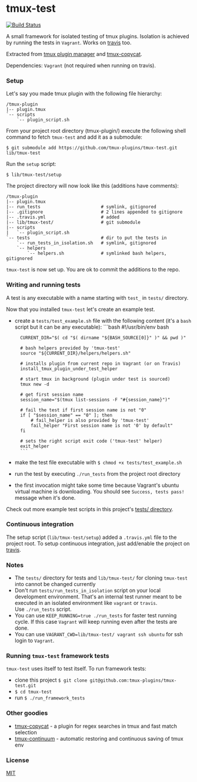 # tmux-test

[![Build Status](https://travis-ci.org/tmux-plugins/tmux-test.png?branch=master)](https://travis-ci.org/tmux-plugins/tmux-test)

A small framework for isolated testing of tmux plugins. Isolation is achieved by
running the tests in `Vagrant`. Works on [travis](travis-ci.org) too.

Extracted from [tmux plugin manager](https://github.com/tmux-plugins/tpm) and
[tmux-copycat](https://github.com/tmux-plugins/tmux-copycat).

Dependencies: `Vagrant` (not required when running on travis).

### Setup

Let's say you made tmux plugin with the following file hierarchy:

```text
/tmux-plugin
|-- plugin.tmux
`-- scripts
    `-- plugin_script.sh
```

From your project root directory (tmux-plugin/) execute the following shell
command to fetch `tmux-test` and add it as a submodule:

    $ git submodule add https://github.com/tmux-plugins/tmux-test.git lib/tmux-test

Run the `setup` script:

    $ lib/tmux-test/setup

The project directory will now look like this (additions have comments):

```text
/tmux-plugin
|-- plugin.tmux
|-- run_tests                       # symlink, gitignored
|-- .gitignore                      # 2 lines appended to gitignore
|-- .travis.yml                     # added
|-- lib/tmux-test/                  # git submodule
|-- scripts
|   `-- plugin_script.sh
`-- tests                           # dir to put the tests in
    `-- run_tests_in_isolation.sh   # symlink, gitignored
    `-- helpers
        `-- helpers.sh              # symlinked bash helpers, gitignored
```

`tmux-test` is now set up. You are ok to commit the additions to the repo.

### Writing and running tests

A test is any executable with a name starting with `test_` in `tests/`
directory.

Now that you installed `tmux-test` let's create an example test.

- create a `tests/test_example.sh` file with the following content (it's a
  `bash` script but it can be any executable):
        ```bash
        #!/usr/bin/env bash

        CURRENT_DIR="$( cd "$( dirname "${BASH_SOURCE[0]}" )" && pwd )"

        # bash helpers provided by 'tmux-test'
        source "${CURRENT_DIR}/helpers/helpers.sh"

        # installs plugin from current repo in Vagrant (or on Travis)
        install_tmux_plugin_under_test_helper

        # start tmux in background (plugin under test is sourced)
        tmux new -d

        # get first session name
        session_name="$(tmux list-sessions -F "#{session_name}")"

        # fail the test if first session name is not "0"
        if [ "$session_name" == "0" ]; then
            # fail_helper is also provided by 'tmux-test'
            fail_helper "First session name is not '0' by default"
        fi

        # sets the right script exit code ('tmux-test' helper)
        exit_helper
        ```

- make the test file executable with `$ chmod +x tests/test_example.sh`
- run the test by executing `./run_tests` from the project root directory
- the first invocation might take some time because Vagrant's ubuntu virtual
  machine is downloading. You should see `Success, tests pass!` message when it's
  done.

Check out more example test scripts in this project's [tests/ directory](tests/).

### Continuous integration

The setup script (`lib/tmux-test/setup`) added a `.travis.yml` file to the
project root. To setup continuous integration, just add/enable the project on
[travis](travis-ci.org).

### Notes

- The `tests/` directory for tests and `lib/tmux-test/` for cloning `tmux-test`
  into cannot be changed currently
- Don't run `tests/run_tests_in_isolation` script on your local development
  environment. That's an internal test runner meant to be executed in an
  isolated environment like `vagrant` or `travis`.<br/>
  Use `./run_tests` script.
- You can use `KEEP_RUNNING=true ./run_tests` for faster test running cycle.
  If this case `Vagrant` will keep running even after the tests are done.
- You can use `VAGRANT_CWD=lib/tmux-test/ vagrant ssh ubuntu` for ssh login to
  `Vagrant`.

### Running `tmux-test` framework tests

`tmux-test` uses itself to test itself. To run framework tests:

- clone this project `$ git clone git@github.com:tmux-plugins/tmux-test.git`
- `$ cd tmux-test`
- run `$ ./run_framework_tests`

### Other goodies

- [tmux-copycat](https://github.com/tmux-plugins/tmux-copycat) - a plugin for
  regex searches in tmux and fast match selection
- [tmux-continuum](https://github.com/tmux-plugins/tmux-continuum) - automatic
  restoring and continuous saving of tmux env

### License

[MIT](LICENSE.md)
